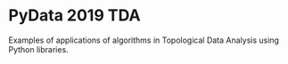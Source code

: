 # PyData 2019 TDA
Examples of applications of algorithms in Topological Data Analysis using Python libraries.
